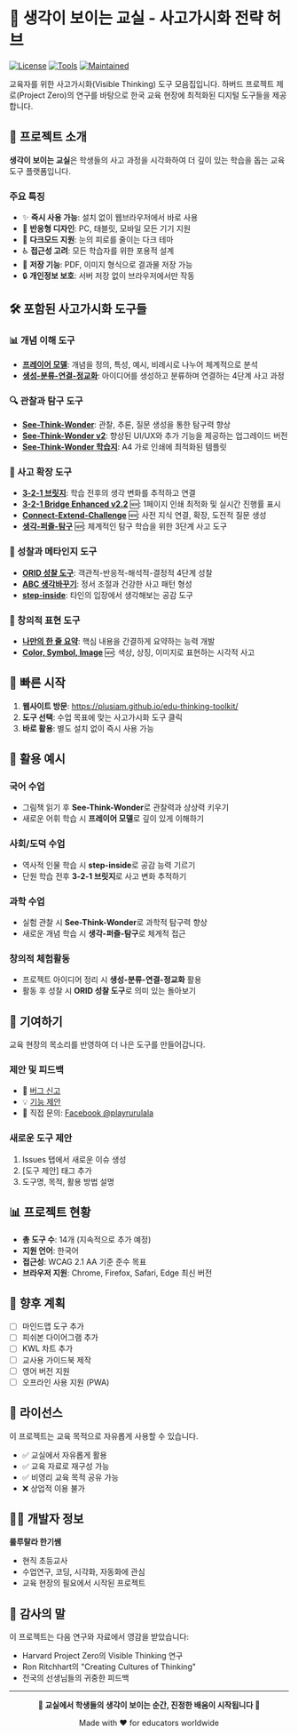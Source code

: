 # 🧠 생각이 보이는 교실 - 사고가시화 전략 허브

[![License](https://img.shields.io/badge/license-Educational%20Use-blue.svg)](LICENSE)
[![Tools](https://img.shields.io/badge/tools-14%20available-green.svg)](https://plusiam.github.io/edu-thinking-toolkit/)
[![Maintained](https://img.shields.io/badge/maintained-yes-brightgreen.svg)](https://github.com/plusiam/edu-thinking-toolkit/commits/main)

교육자를 위한 사고가시화(Visible Thinking) 도구 모음집입니다. 하버드 프로젝트 제로(Project Zero)의 연구를 바탕으로 한국 교육 현장에 최적화된 디지털 도구들을 제공합니다.

## 🎯 프로젝트 소개

**생각이 보이는 교실**은 학생들의 사고 과정을 시각화하여 더 깊이 있는 학습을 돕는 교육 도구 플랫폼입니다. 

### 주요 특징
- ✨ **즉시 사용 가능**: 설치 없이 웹브라우저에서 바로 사용
- 📱 **반응형 디자인**: PC, 태블릿, 모바일 모든 기기 지원
- 🌙 **다크모드 지원**: 눈의 피로를 줄이는 다크 테마
- ♿ **접근성 고려**: 모든 학습자를 위한 포용적 설계
- 💾 **저장 기능**: PDF, 이미지 형식으로 결과물 저장 가능
- 🔒 **개인정보 보호**: 서버 저장 없이 브라우저에서만 작동

## 🛠️ 포함된 사고가시화 도구들

### 📊 개념 이해 도구
- **[프레이어 모델](https://plusiam.github.io/frayer-model-worksheet/)**: 개념을 정의, 특성, 예시, 비례시로 나누어 체계적으로 분석
- **[생성-분류-연결-정교화](https://plusiam.github.io/generate-classify-connect-elaborate/)**: 아이디어를 생성하고 분류하며 연결하는 4단계 사고 과정

### 🔍 관찰과 탐구 도구
- **[See-Think-Wonder](https://plusiam.github.io/see-think-wonder-worksheet/)**: 관찰, 추론, 질문 생성을 통한 탐구력 향상
- **[See-Think-Wonder v2](https://plusiam.github.io/see-think-wonder-v2/)**: 향상된 UI/UX와 추가 기능을 제공하는 업그레이드 버전
- **[See-Think-Wonder 학습지](https://plusiam.github.io/see-think-wonder-templet/)**: A4 가로 인쇄에 최적화된 템플릿

### 🤔 사고 확장 도구
- **[3-2-1 브릿지](https://plusiam.github.io/321-bridge-worksheet/)**: 학습 전후의 생각 변화를 추적하고 연결
- **[3-2-1 Bridge Enhanced v2.2](https://plusiam.github.io/321-bridge-worksheet/321.html)** 🆕: 1페이지 인쇄 최적화 및 실시간 진행률 표시
- **[Connect-Extend-Challenge](https://plusiam.github.io/connect-extend-challengge-templates/)** 🆕: 사전 지식 연결, 확장, 도전적 질문 생성
- **[생각-퍼즐-탐구](https://plusiam.github.io/think-puzzle-explore/)** 🆕: 체계적인 탐구 학습을 위한 3단계 사고 도구

### 💭 성찰과 메타인지 도구
- **[ORID 성찰 도구](https://plusiam.github.io/orid-reflection-tool/)**: 객관적-반응적-해석적-결정적 4단계 성찰
- **[ABC 생각바꾸기](https://plusiam.github.io/abc-think/)**: 정서 조절과 건강한 사고 패턴 형성
- **[step-inside](https://plusiam.github.io/step-inside-worksheet/)**: 타인의 입장에서 생각해보는 공감 도구

### 🎨 창의적 표현 도구
- **[나만의 한 줄 요약](https://plusiam.github.io/headline-maker-kids/)**: 핵심 내용을 간결하게 요약하는 능력 개발
- **[Color, Symbol, Image](https://plusiam.github.io/color-symbol-image-worksheet/)** 🆕: 색상, 상징, 이미지로 표현하는 시각적 사고

## 🚀 빠른 시작

1. **웹사이트 방문**: https://plusiam.github.io/edu-thinking-toolkit/
2. **도구 선택**: 수업 목표에 맞는 사고가시화 도구 클릭
3. **바로 활용**: 별도 설치 없이 즉시 사용 가능

## 📖 활용 예시

### 국어 수업
- 그림책 읽기 후 **See-Think-Wonder**로 관찰력과 상상력 키우기
- 새로운 어휘 학습 시 **프레이어 모델**로 깊이 있게 이해하기

### 사회/도덕 수업
- 역사적 인물 학습 시 **step-inside**로 공감 능력 기르기
- 단원 학습 전후 **3-2-1 브릿지**로 사고 변화 추적하기

### 과학 수업
- 실험 관찰 시 **See-Think-Wonder**로 과학적 탐구력 향상
- 새로운 개념 학습 시 **생각-퍼즐-탐구**로 체계적 접근

### 창의적 체험활동
- 프로젝트 아이디어 정리 시 **생성-분류-연결-정교화** 활용
- 활동 후 성찰 시 **ORID 성찰 도구**로 의미 있는 돌아보기

## 🤝 기여하기

교육 현장의 목소리를 반영하여 더 나은 도구를 만들어갑니다.

### 제안 및 피드백
- 🐛 [버그 신고](https://github.com/plusiam/edu-thinking-toolkit/issues)
- 💡 [기능 제안](https://github.com/plusiam/edu-thinking-toolkit/issues)
- 📧 직접 문의: [Facebook @playrurulala](https://www.facebook.com/playrurulala)

### 새로운 도구 제안
1. Issues 탭에서 새로운 이슈 생성
2. [도구 제안] 태그 추가
3. 도구명, 목적, 활용 방법 설명

## 📊 프로젝트 현황

- **총 도구 수**: 14개 (지속적으로 추가 예정)
- **지원 언어**: 한국어
- **접근성**: WCAG 2.1 AA 기준 준수 목표
- **브라우저 지원**: Chrome, Firefox, Safari, Edge 최신 버전

## 🔮 향후 계획

- [ ] 마인드맵 도구 추가
- [ ] 피쉬본 다이어그램 추가
- [ ] KWL 차트 추가
- [ ] 교사용 가이드북 제작
- [ ] 영어 버전 지원
- [ ] 오프라인 사용 지원 (PWA)

## 📝 라이선스

이 프로젝트는 교육 목적으로 자유롭게 사용할 수 있습니다. 
- ✅ 교실에서 자유롭게 활용
- ✅ 교육 자료로 재구성 가능
- ✅ 비영리 교육 목적 공유 가능
- ❌ 상업적 이용 불가

## 👨‍🏫 개발자 정보

**룰루랄라 한기쌤**
- 현직 초등교사
- 수업연구, 코딩, 시각화, 자동화에 관심
- 교육 현장의 필요에서 시작된 프로젝트

## 🙏 감사의 말

이 프로젝트는 다음 연구와 자료에서 영감을 받았습니다:
- Harvard Project Zero의 Visible Thinking 연구
- Ron Ritchhart의 "Creating Cultures of Thinking"
- 전국의 선생님들의 귀중한 피드백

---

<p align="center">
  <strong>🌟 교실에서 학생들의 생각이 보이는 순간, 진정한 배움이 시작됩니다 🌟</strong>
</p>

<p align="center">
  Made with ❤️ for educators worldwide
</p>
